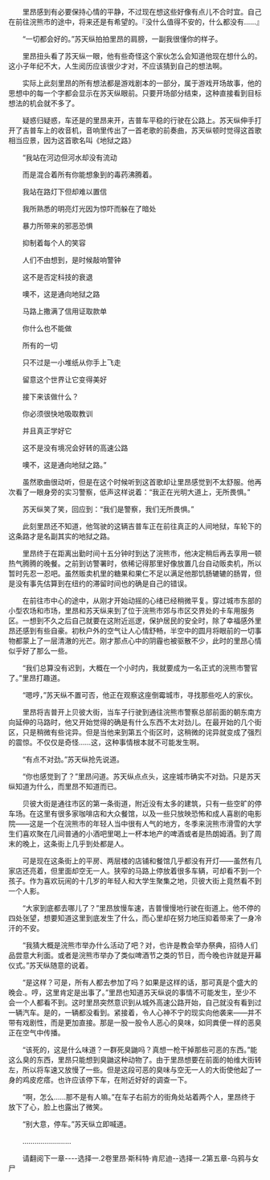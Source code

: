 <div class="read-content j_readContent" id="">
                <p>　　里昂感到有必要保持心情的平静，不过现在想这些好像有点儿不合时宜。自己在前往浣熊市的途中，将来还是有希望的。『没什么值得不安的，什么都没有……』<p>　　“一切都会好的。”苏天纵拍拍里昂的肩膀，一副我很懂你的样子。<p>　　里昂扭头看了苏天纵一眼，他有些奇怪这个家伙怎么会知道他现在想什么的。这小子年纪不大，人生阅历应该很少才对，不应该猜到自己的想法啊。<p>　　实际上此刻里昂的所有想法都是游戏剧本的一部分，属于游戏开场故事，他的思想中的每一个字都会显示在苏天纵眼前。只要开场部分结束，这种直接看到目标想法的机会就不多了。<p>　　疑惑归疑惑，车还是的里昂来开，吉普车平稳的行驶在公路上。苏天纵伸手打开了吉普车上的收音机，音响里传出了一首老歌的前奏曲，苏天纵顿时觉得这首歌相当应景，因为这首歌名叫《地狱之路》<p>　　“我站在河边但河水却没有流动<p>　　而是混合着所有你能想象到的毒药沸腾着。<p>　　我站在路灯下但却难以置信<p>　　我所熟悉的明亮灯光因为惊吓而躲在了暗处<p>　　暴力所带来的邪恶恐惧<p>　　抑制着每个人的笑容<p>　　人们不由想到，是时候敲响警钟<p>　　这不是否定科技的衰退<p>　　噢不，这是通向地狱之路<p>　　马路上撒满了信用证取款单<p>　　你什么也不能做<p>　　所有的一切<p>　　只不过是一小堆纸从你手上飞走<p>　　留意这个世界让它变得美好<p>　　接下来该做什么？<p>　　你必须很快地吸取教训<p>　　并且真正学好它<p>　　这不是没有境况会好转的高速公路<p>　　噢不，这是通向地狱之路。”<p>　　虽然歌曲很动听，但是在这个时候听到这首歌却让里昂感觉到不太舒服。他再次看了一眼身旁的实习警察，低声这样说着：“我正在光明大道上，无所畏惧。”<p>　　苏天纵笑了笑，回应到：“我们是警察，我们无所畏惧。”<p>　　此刻里昂还不知道，他驾驶的这辆吉普车正在前往真正的人间地狱，车轮下的这条路才是名副其实的地狱之路。<p>　　里昂终于在距离出勤时间十五分钟时到达了浣熊市，他决定稍后再去享用一顿热气腾腾的晚餐。之前到访警署时，依稀记得那里好像放置几台自动贩卖机，所以暂时先忍一忍吧。虽然贩卖机里的糖果和果仁不足以满足他那饥肠辘辘的肠胃，但是没有事先估算到在纽约的滞留时间也的确是自己的错误。<p>　　在前往市中心的途中，从刚才开始动摇的心绪已经稍微平复。穿过城市东部的小型农场和市场，里昂和苏天纵来到了位于浣熊市郊与市区交界处的卡车用服务区。一想到不久之后自己就要在这附近巡逻，保护居民的安全时，除了幸福感外里昂还感到有些自豪。初秋户外的空气让人心情舒畅，半空中的圆月将眼前的一切事物都蒙上了一层清澈的光芒。刚才那点心中的阴霾也被驱散不少，此时的里昂心情似乎好了那么一些。<p>　　“我们总算没有迟到，大概在一个小时内，我就要成为一名正式的浣熊市警官了。”里昂打趣道。<p>　　“嗯哼，”苏天纵不置可否，他正在观察这座倒霉城市，寻找那些吃人的家伙。<p>　　里昂将吉普开上贝彼大街，当车子行驶到通往浣熊市警察总部前面的朝东南方向延伸的马路时，他又开始觉得的确是有什么东西不太对劲儿。在最开始的几个街区，只是稍微有些诧异。但是当他来到第五个街区时，这稍微的诧异就变成了强烈的震惊。不仅仅是奇怪……这，这种事情根本就不可能发生啊。<p>　　“有点不对劲。”苏天纵抢先说道。<p>　　“你也感觉到了？”里昂问道。苏天纵点点头，这座城市确实不对劲。只是苏天纵知道为什么，而里昂不知道而已。<p>　　贝彼大街是通往市区的第一条街道，附近没有太多的建筑，只有一些空旷的停车场。在这里有很多家咖啡店和大众餐馆，以及一些只放映恐怖和成人喜剧的电影院——这是一个在浣熊市的年轻人当中很有人气的地方，冬季来浣熊市滑雪的大学生们喜欢聚在几间普通的小酒吧里喝上一杯本地产的啤酒或者是热朗姆酒。到了周末的晚上，这条街上几乎到处都是人。<p>　　可是现在这条街上的平房、两层楼的店铺和餐馆几乎都没有开灯——虽然有几家店还亮着，但里面却空无一人。狭窄的马路上停放着很多车辆，可却看不到一个孩子。作为喜欢玩闹的十几岁的年轻人和大学生聚集之地，贝彼大街上竟然看不到一个人影。<p>　　“大家到底都去哪儿了？”里昂放慢车速，吉普慢慢地行驶在街道上。他不停的四处张望，想要知道这里到底发生了什么，而心里却在努力地压抑着带来了一身冷汗的不安。<p>　　“我猜大概是浣熊市举办什么活动了吧？对，也许是教会举办祭典，招待人们品尝意大利面。或者是浣熊市举办了类似啤酒节之类的节日，而今晚也许就是开幕仪式。”苏天纵随意的说着。<p>　　“是这样？可是，所有人都去参加了吗？如果是这样的话，那可真是个盛大的晚会.。哼，这里肯定是出事了。”里昂也知道苏天纵说的事情不可能发生，至少不会一个人都看不到。这时里昂突然意识到从城外高速公路开始，自己就没有看到过一辆汽车。是的，一辆都没看到。紧接着，令人心神不宁的现实向他袭来——并不带有戏剧性，而是更加直接。那是一股一股令人恶心的臭味，如同粪便一样的恶臭正在空气中传播。<p>　　“该死的，这是什么味道？一群死臭鼬吗？真想一枪干掉那些可恶的东西。”能这么臭的东西，里昂只能想到臭鼬这种动物了。由于里昂想要在前面的帕维大街转左，所以将车速又放慢了一些。但是这段可恶的臭味与空无一人的大街使他起了一身的鸡皮疙瘩。也许应该停下车，在附近好好的调查一下。<p>　　“啊，怎么……那不是有人嘛。”在车子右前方的街角处站着两个人，里昂终于放下了心，脸上也露出了微笑。<p>　　“别大意，停车。”苏天纵立即喊道。<p>　　……………………<p>　　请翻阅下一章----选择一.2卷里昂·斯科特·肯尼迪--选择一.2第五章-乌鸦与女尸<p> 
            </div>